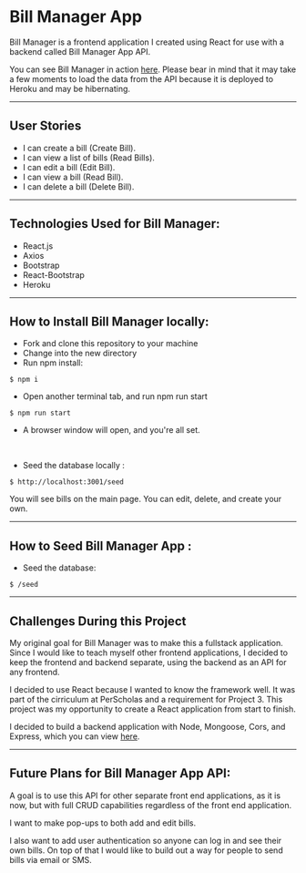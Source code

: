# Bill Manager App

 Bill Manager is a frontend application I created using React for use with a backend called Bill Manager App API.
 
 You can see Bill Manager in action [here](https://tishana.github.io/jot-app/). Please bear in mind that it may take a few moments to load the data from the API because it is deployed to Heroku and may be hibernating.

--------------------------------------------
## User Stories

* I can create a bill (Create Bill).
* I can view a list of bills (Read Bills).
* I can edit a bill (Edit Bill).
* I can view a bill (Read Bill).
* I can delete a bill (Delete Bill).

--------------------------------------------

## Technologies Used for Bill Manager:

* React.js
* Axios
* Bootstrap
* React-Bootstrap
* Heroku

--------------------------------------------
## How to Install Bill Manager locally:

* Fork and clone this repository to your machine
* Change into the new directory
* Run npm install:

```
$ npm i

```
* Open another terminal tab, and run npm run start

```
$ npm run start

```

* A browser window will open, and you're all set.

<br>

* Seed the database locally :

```
$ http://localhost:3001/seed

```
You will see bills on the main page. You can edit, delete, and create your own. 

--------------------------------------------
## How to Seed Bill Manager App :

* Seed the database:
```
$ /seed

```
--------------------------------------------
## Challenges During this Project

My original goal for Bill Manager was to make this a fullstack application. Since I would like to teach myself other frontend applications, I decided to keep the frontend and backend separate, using the backend as an API for any frontend.

I decided to use React because I wanted to know the framework well. It was part of the cirriculum at PerScholas and a requirement for Project 3. This project was my opportunity to create a React application from start to finish. 

I decided to build a backend application with Node, Mongoose, Cors, and Express, which you can view [here]().


--------------------------------------------
## Future Plans for Bill Manager App API:

A goal is to use this API for other separate front end applications, as it is now, but with full CRUD capabilities regardless of the front end application.

I want to make pop-ups to both add and edit bills.

I also want to add user authentication so anyone can log in and see their own bills. On top of that I would like to build out a way for people to send bills via email or SMS.